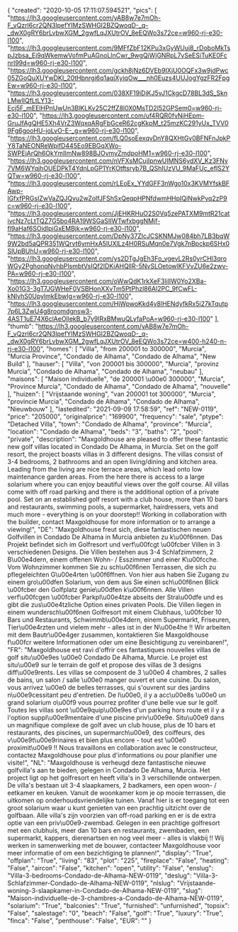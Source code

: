 {
"created": "2020-10-05 17:11:07.594521",
"pics": [
"https://lh3.googleusercontent.com/yAB8w7e7mOh-F_vQzrl6cr2QN3lpefYIMzSWHGI2BZQwoqD-_q-_dwX0gRY6brLvbwXGM_2gwfLqJXUtrOV_8eEQWo3s72ce=w960-rj-e30-l100",
"https://lh3.googleusercontent.com/9MFfZbF12KPu3xGyWUui8_rDoboMkTspJzbsa_Ej9qWkemwVofmPuAGnoLlnCwr_9wgQiWjGNRpL7ySeESiTuKE0Fcnrl99d=w960-rj-e30-l100",
"https://lh3.googleusercontent.com/gckh8jNz6DVEb9IXjU0OQFx3w9jdPwc05ZGoQuXUYwDKI_20tHbnrgi6q1aqjXyiqOw___nh0Euzs4UUJogYgzFR2FpgEw=w960-rj-e30-l100",
"https://lh3.googleusercontent.com/038XF19iDiKJ5vJ1CkgcD78BL3dS_SknLMwlIQfLtLY13-Ecj5F_mEElHPnUwUn3BlKLKv25C2ffZ8l0X0MsTD2l52GPSem0=w960-rj-e30-l100",
"https://lh3.googleusercontent.com/uf4RQR0fvNjHEpm-GruJfAgQHE5Xh4VrZ3WqxqARgFbGceR62cgKkpM_t25mzKC291yUx_TVV09Fg6gooHU-joLvO-E-_g=w960-rj-e30-l100",
"https://lh3.googleusercontent.com/fLQ0soEexqvDnY8QXHtGv0BFNFnJpkPY8TaNEONReWpifD445Eo9EBGqXWo-SWPEjArQh6OkYmIlmNw898BJOvmyZmdpoHM1=w960-rj-e30-l100",
"https://lh3.googleusercontent.com/nVFXsMCujIpnwUIMNS6ydXV_Kz3FNv7VM6WYqjhOUEDPkT4YdnLpGP1YrKOtftsryb7B_QShIUzVU_9MaFUc_eflS2YQTw=w960-rj-e30-l100",
"https://lh3.googleusercontent.com/rLEoEx_YYdGFF3nWgo10x3KVMYfskBFAwp-lGfxfPRGsIZwVaZQJQvu2wZolfJFShSxQeqpHPNfdwmHHpIQiNwkPyq2zP9c=w960-rj-e30-l100",
"https://lh3.googleusercontent.com/JjEHKRHuO2S0Vq5zePATXM9mtR21cativcNz7cLtTQZ7G5bo4RA19WSGaSIIWTwfxbggNMjf-fl9aHaf6SOidlpiGxEMBjk=w960-rj-e30-l100",
"https://lh3.googleusercontent.com/DpNy37ZlcJCSKNMJw084bh7LB3bqW9W2bd5aQPR351WQrvt6ymHxA5lUXlLz4H0RSuMqn0e7Vgk7nBpckp6SHx0SlUpBUhU=w960-rj-e30-l100",
"https://lh3.googleusercontent.com/ys2DTgJgEh3Fo_vgevL2Rs0yrCHl3qroWGy2PghonqNvhbPlsmbtVsIQf2lDKiAHQllR-5NvSLOetowlKFVvZU6e2zwv-PA=w960-rj-e30-l100",
"https://lh3.googleusercontent.com/oWwQdK1rkXeF3IillW0Yo2XBa-Xo01G3-3gT7JGWHeF0VSBHonXXvTm5PtPhzl86Al2PC_9fCwFL-kNlyhS0UpylmkEbwIg=w960-rj-e30-l100",
"https://lh3.googleusercontent.com/HjWpwoKkd4y8lHENdyfkRx5i27kTqutp7p6L3ZwU4g8roomdgnsw3-4AST1uE74X6clAeOllekB_b7y9lRxBMwuQLyfaPoA=w960-rj-e30-l100"
],
"thumb": "https://lh3.googleusercontent.com/yAB8w7e7mOh-F_vQzrl6cr2QN3lpefYIMzSWHGI2BZQwoqD-_q-_dwX0gRY6brLvbwXGM_2gwfLqJXUtrOV_8eEQWo3s72ce=w400-h240-n-rj-e30-l100",
"homes": [
"Villa",
"from 200001 to 300000",
"Murcia",
"Murcia Province",
"Condado de Alhama",
"Condado de Alhama",
"New Build"
],
"hauser": [
"Villa",
"von 200001 bis 300000",
"Murcia",
"provinz Murcia",
"Condado de Alhama",
"Condado de Alhama",
"neubau"
],
"maisons": [
"Maison individuelle",
"de 200001 \u00e0 300000",
"Murcia",
"Province Murcia",
"Condado de Alhama",
"Condado de Alhama",
"nouvelle"
],
"huizen": [
"Vrijstaande woning",
"van 200001 tot 300000",
"Murcia",
"provincie Murcia",
"Condado de Alhama",
"Condado de Alhama",
"Nieuwbouw"
],
"lastedited": "2021-09-09 17:58:59",
"ref": "NEW-0119",
"price": "205000",
"originalprice": "169900",
"frequency": "sale",
"ptype": "Detached Villa",
"town": "Condado de Alhama",
"province": "Murcia",
"location": "Condado de Alhama",
"beds": "3",
"baths": "2",
"pool": "private",
"description": "Maxgoldhouse are pleased to offer these fantastic new golf villas located in Condado De Alhama, in Murcia. Set on the golf resort, the project boasts villas in 3 different designs. The villas consist of 3-4 bedrooms, 2 bathrooms and an open living/dining and kitchen area. Leading from the living are nice terrace areas, which lead onto low maintenance garden areas. From the here there is access to a large solarium where you can enjoy beautiful views over the golf course. All villas come with off road parking and there is the additional option of a private pool. Set on an established golf resort with a club house, more than 10 bars and restaurants, swimming pools, a supermarket, hairdressers, vets and much more - everything is on your doorstep!! Working in collaboration with the builder, contact Maxgoldhouse for more information or to arrange a viewing!",
"DE": "Maxgoldhouse freut sich, diese fantastischen neuen Golfvillen in Condado De Alhama in Murcia anbieten zu k\u00f6nnen. Das Projekt befindet sich im Golfresort und verf\u00fcgt \u00fcber Villen in 3 verschiedenen Designs. Die Villen bestehen aus 3-4 Schlafzimmern, 2 B\u00e4dern, einem offenen Wohn- / Esszimmer und einer K\u00fcche. Vom Wohnzimmer kommen Sie zu sch\u00f6nen Terrassen, die sich zu pflegeleichten G\u00e4rten \u00f6ffnen. Von hier aus haben Sie Zugang zu einem gro\u00dfen Solarium, von dem aus Sie einen sch\u00f6nen Blick \u00fcber den Golfplatz genie\u00dfen k\u00f6nnen. Alle Villen verf\u00fcgen \u00fcber Parkpl\u00e4tze abseits der Stra\u00dfe und es gibt die zus\u00e4tzliche Option eines privaten Pools. Die Villen liegen in einem wundersch\u00f6nen Golfresort mit einem Clubhaus, \u00fcber 10 Bars und Restaurants, Schwimmb\u00e4dern, einem Supermarkt, Friseuren, Tier\u00e4rzten und vielem mehr - alles ist in der N\u00e4he !! Wir arbeiten mit dem Bautr\u00e4ger zusammen, kontaktieren Sie Maxgoldhouse f\u00fcr weitere Informationen oder um eine Besichtigung zu vereinbaren!",
"FR": "Maxgoldhouse est ravi d'offrir ces fantastiques nouvelles villas de golf situ\u00e9es \u00e0 Condado De Alhama, Murcie. Le projet est situ\u00e9 sur le terrain de golf et propose des villas de 3 designs diff\u00e9rents. Les villas se composent de 3 \u00e0 4 chambres, 2 salles de bains, un salon / salle \u00e0 manger ouvert et une cuisine. Du salon, vous arrivez \u00e0 de belles terrasses, qui s'ouvrent sur des jardins n\u00e9cessitant peu d'entretien. De l\u00e0, il y a acc\u00e8s \u00e0 un grand solarium o\u00f9 vous pourrez profiter d'une belle vue sur le golf. Toutes les villas sont \u00e9quip\u00e9es d'un parking hors route et il y a l'option suppl\u00e9mentaire d'une piscine priv\u00e9e. Situ\u00e9 dans un magnifique complexe de golf avec un club house, plus de 10 bars et restaurants, des piscines, un supermarch\u00e9, des coiffeurs, des v\u00e9t\u00e9rinaires et bien plus encore - tout est \u00e0 proximit\u00e9 !! Nous travaillons en collaboration avec le constructeur, contactez Maxgoldhouse pour plus d'informations ou pour planifier une visite!",
"NL": "Maxgoldhouse is verheugd deze fantastische nieuwe golfvilla's aan te bieden, gelegen in Condado De Alhama, Murcia. Het project ligt op het golfresort en heeft villa's in 3 verschillende ontwerpen. De villa's bestaan uit 3-4 slaapkamers, 2 badkamers, een open woon- / eetkamer en keuken. Vanuit de woonkamer kom je op mooie terrassen, die uitkomen op onderhoudsvriendelijke tuinen. Vanaf hier is er toegang tot een groot solarium waar u kunt genieten van een prachtig uitzicht over de golfbaan. Alle villa's zijn voorzien van off-road parking en er is de extra optie van een priv\u00e9-zwembad. Gelegen in een prachtige golfresort met een clubhuis, meer dan 10 bars en restaurants, zwembaden, een supermarkt, kappers, dierenartsen en nog veel meer - alles is vlakbij !! Wij werken in samenwerking met de bouwer, contacteer Maxgoldhouse voor meer informatie of om een bezichtiging te plannen!",
"display": "True",
"offplan": "True",
"living": "83",
"plot": "225",
"fireplace": "False",
"heating": "False",
"aircon": "False",
"kitchen": "open",
"utility": "False",
"enslug": "Villa-3-bedrooms-Condado-de-Alhama-NEW-0119",
"deslug": "Villa-3-Schlafzimmer-Condado-de-Alhama-NEW-0119",
"nlslug": "Vrijstaande-woning-3-slaapkamer-in-Condado-de-Alhama-NEW-0119",
"slug": "Maison-individuelle-de-3-chambres-a-Condado-de-Alhama-NEW-0119",
"solarium": "True",
"balconies": "True",
"furnished": "unfurnished",
"topsix": "False",
"salestage": "0",
"beach": "False",
"golf": "True",
"luxury": "True",
"finca": "False",
"penthouse": "False",
"EUR": ""
}